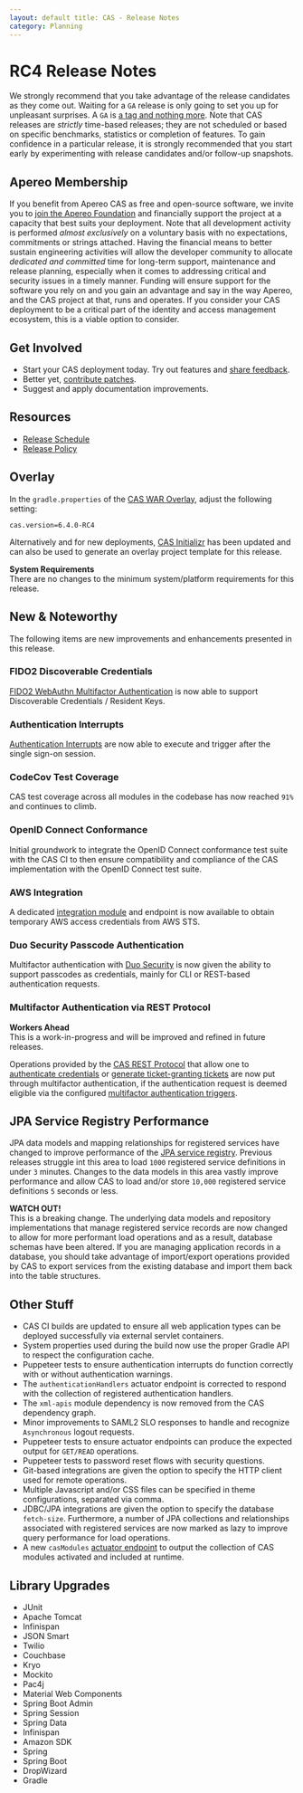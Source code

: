 ```yaml
---
layout: default title: CAS - Release Notes 
category: Planning
---
```


# RC4 Release Notes

We strongly recommend that you take advantage of the release candidates as they come out. Waiting for a `GA` release is only going to set
you up for unpleasant surprises. A `GA` is [a tag and nothing more](https://apereo.github.io/2017/03/08/the-myth-of-ga-rel/). Note that CAS
releases are *strictly* time-based releases; they are not scheduled or based on specific benchmarks, statistics or completion of features.
To gain confidence in a particular release, it is strongly recommended that you start early by experimenting with release candidates and/or
follow-up snapshots.

## Apereo Membership

If you benefit from Apereo CAS as free and open-source software, we invite you
to [join the Apereo Foundation](https://www.apereo.org/content/apereo-membership)
and financially support the project at a capacity that best suits your deployment. Note that all development activity is performed *almost
exclusively* on a voluntary basis with no expectations, commitments or strings attached. Having the financial means to better sustain
engineering activities will allow the developer community to allocate *dedicated and committed* time for long-term support, maintenance and
release planning, especially when it comes to addressing critical and security issues in a timely manner. Funding will ensure support for
the software you rely on and you gain an advantage and say in the way Apereo, and the CAS project at that, runs and operates. If you
consider your CAS deployment to be a critical part of the identity and access management ecosystem, this is a viable option to consider.

## Get Involved

- Start your CAS deployment today. Try out features and [share feedback](/cas/Mailing-Lists.html).
- Better yet, [contribute patches](/cas/developer/Contributor-Guidelines.html).
- Suggest and apply documentation improvements.

## Resources

- [Release Schedule](https://github.com/apereo/cas/milestones)
- [Release Policy](/cas/developer/Release-Policy.html)

## Overlay

In the `gradle.properties` of the [CAS WAR Overlay](../installation/WAR-Overlay-Installation.html), adjust the following setting:

```properties
cas.version=6.4.0-RC4
```

Alternatively and for new deployments, [CAS Initializr](../installation/WAR-Overlay-Initializr.html) has been updated and can also be used
to generate an overlay project template for this release.

<div class="alert alert-info">
  <strong>System Requirements</strong><br/>There are no changes to the minimum system/platform requirements for this release.
</div>

## New & Noteworthy

The following items are new improvements and enhancements presented in this release.

### FIDO2 Discoverable Credentials

[FIDO2 WebAuthn Multifactor Authentication](../mfa/FIDO2-WebAuthn-Authentication.html) is now able to support Discoverable Credentials /
Resident Keys.

### Authentication Interrupts

[Authentication Interrupts](../webflow/Webflow-Customization-Interrupt.html) are now able to execute and trigger after the single sign-on
session.

### CodeCov Test Coverage

CAS test coverage across all modules in the codebase has now reached `91%` and continues to climb.

### OpenID Connect Conformance

Initial groundwork to integrate the OpenID Connect conformance test suite with the CAS CI to then ensure compatibility and compliance of the
CAS implementation with the OpenID Connect test suite.

### AWS Integration

A dedicated [integration module](../integration/AWS-Integration.html) and endpoint is now available to obtain temporary AWS access
credentials from AWS STS.

### Duo Security Passcode Authentication

Multifactor authentication with [Duo Security](../mfa/DuoSecurity-Authentication.html) is now given the ability to support passcodes as
credentials, mainly for CLI or REST-based authentication requests.

### Multifactor Authentication via REST Protocol

<div class="alert alert-info">
  <strong>Workers Ahead</strong><br/>This is a work-in-progress and will be improved and refined in future releases. 
</div>

Operations provided by the [CAS REST Protocol](../protocol/REST-Protocol.html) that allow one to
[authenticate credentials](../protocol/REST-Protocol-CredentialAuthentication.html)
or [generate ticket-granting tickets](../protocol/REST-Protocol-Request-TicketGrantingTicket.html) are now put through multifactor
authentication, if the authentication request is deemed eligible via the
configured [multifactor authentication triggers](../mfa/Configuring-Multifactor-Authentication-Triggers.html).

## JPA Service Registry Performance

JPA data models and mapping relationships for registered services have changed to improve performance of
the [JPA service registry](../services/JPA-Service-Management.html). Previous releases struggle int this area to load
`1000` registered service definitions in under `3` minutes. Changes to the data models in this area 
vastly improve performance and allow CAS to load and/or store `10,000` registered service definitions `5` seconds or less.

<div class="alert alert-warning">
  <strong>WATCH OUT!</strong><br />This is a breaking change. The underlying data models and repository implementations that manage 
registered service records are now changed to allow for more performant load operations and as a result, database schemas have 
been altered. If you are managing application records in a database, you should take advantage of import/export operations provided by
CAS to export services from the existing database and import them back into the table structures.
</div>

## Other Stuff

- CAS CI builds are updated to ensure all web application types can be deployed successfully via external servlet containers.
- System properties used during the build now use the proper Gradle API to respect the configuration cache.
- Puppeteer tests to ensure authentication interrupts do function correctly with or without authentication warnings.
- The `authenticationHandlers` actuator endpoint is corrected to respond with the collection of registered authentication handlers.
- The `xml-apis` module dependency is now removed from the CAS dependency graph.
- Minor improvements to SAML2 SLO responses to handle and recognize `Asynchronous` logout requests.
- Puppeteer tests to ensure actuator endpoints can produce the expected output for `GET/READ` operations.
- Puppeteer tests to password reset flows with security questions.
- Git-based integrations are given the option to specify the HTTP client used for remote operations.
- Multiple Javascript and/or CSS files can be specified in theme configurations, separated via comma.
- JDBC/JPA integrations are given the option to specify the database `fetch-size`. Furthermore, a number of JPA collections and
  relationships associated with registered services are now marked as lazy to improve query performance for load operations.
- A new `casModules` [actuator endpoint](../configuration/Configuration-Metadata-Repository.html) to output the collection of CAS modules
  activated and included at runtime.

## Library Upgrades

- JUnit
- Apache Tomcat
- Infinispan
- JSON Smart
- Twilio
- Couchbase
- Kryo
- Mockito
- Pac4j
- Material Web Components
- Spring Boot Admin
- Spring Session
- Spring Data
- Infinispan
- Amazon SDK
- Spring
- Spring Boot
- DropWizard
- Gradle
